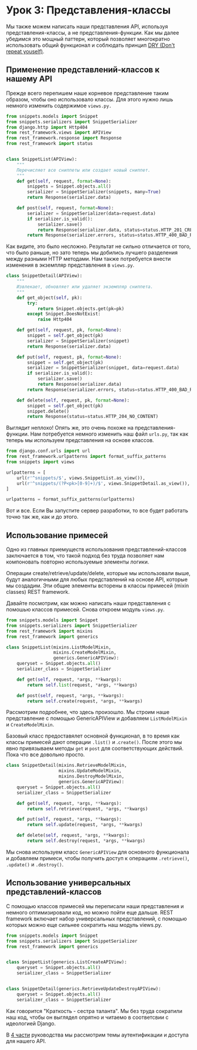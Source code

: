 # Урок 3: Представления-классы

Мы также можем написать наши представления API, используя представления-классы, а не представления-функции. Как мы далее убедимся это мощный паттерн, который позволяет многократно использовать общий функционал и соблюдать принцип [DRY (Don't repeat youself)](https://ru.wikipedia.org/wiki/Don't_repeat_yourself).

## Применение представлений-классов к нашему API

Прежде всего перепишем наше корневое представление таким образом, чтобы оно использовало классы. Для этого нужно лишь немного изменить содержимое `views.py.`

```py
from snippets.models import Snippet
from snippets.serializers import SnippetSerializer
from django.http import Http404
from rest_framework.views import APIView
from rest_framework.response import Response
from rest_framework import status


class SnippetList(APIView):
    """
    Перечисляет все сниппеты или создает новый сниппет.
    """
    def get(self, request, format=None):
        snippets = Snippet.objects.all()
        serializer = SnippetSerializer(snippets, many=True)
        return Response(serializer.data)

    def post(self, request, format=None):
        serializer = SnippetSerializer(data=request.data)
        if serializer.is_valid():
            serializer.save()
            return Response(serializer.data, status=status.HTTP_201_CREATED)
        return Response(serializer.errors, status=status.HTTP_400_BAD_REQUEST)
```

Как видите, это было несложно. Результат не сильно отличается от того, что было раньше, но зато теперь мы добились лучшего разделения между разными HTTP методами. Нам также потребуется внести изменения в экземпляр представления в `views.py`.

```py
class SnippetDetail(APIView):
    """
    Извлекает, обновляет или удаляет экземпляр сниппета.
    """
    def get_object(self, pk):
        try:
            return Snippet.objects.get(pk=pk)
        except Snippet.DoesNotExist:
            raise Http404

    def get(self, request, pk, format=None):
        snippet = self.get_object(pk)
        serializer = SnippetSerializer(snippet)
        return Response(serializer.data)

    def put(self, request, pk, format=None):
        snippet = self.get_object(pk)
        serializer = SnippetSerializer(snippet, data=request.data)
        if serializer.is_valid():
            serializer.save()
            return Response(serializer.data)
        return Response(serializer.errors, status=status.HTTP_400_BAD_REQUEST)

    def delete(self, request, pk, format=None):
        snippet = self.get_object(pk)
        snippet.delete()
        return Response(status=status.HTTP_204_NO_CONTENT)
```

Выглядит неплохо! Опять же, это очень похоже на представления-функции. Нам потребуется немного изменить наш файл `urls.py`, так как теперь мы используем представления на основе классов.

```py
from django.conf.urls import url
from rest_framework.urlpatterns import format_suffix_patterns
from snippets import views

urlpatterns = [
    url(r'^snippets/$', views.SnippetList.as_view()),
    url(r'^snippets/(?P<pk>[0-9]+)/$', views.SnippetDetail.as_view()),
]

urlpatterns = format_suffix_patterns(urlpatterns)
```

Вот и все. Если Вы запустите сервер разработки, то все будет работать точно так же, как и до этого.

## Использование примесей 

Одно из главных приемуществ использования представлений-классов заключается в том, что такой подход без труда позволяет нам компоновать повторно используемые элементы логики. 

Операции create/retrieve/update/delete, которые мы использовали выше, будут аналогичными для любых представлений на основе API, которые мы создадим. Эти общие элементы всторены в классы примесей (mixin classes) REST framework.

Давайте посмотрим, как можно написать наши представления с помошью классов примесей. Снова откроем модуль `views.py`.

```py
from snippets.models import Snippet
from snippets.serializers import SnippetSerializer
from rest_framework import mixins
from rest_framework import generics

class SnippetList(mixins.ListModelMixin,
                  mixins.CreateModelMixin,
                  generics.GenericAPIView):
    queryset = Snippet.objects.all()
    serializer_class = SnippetSerializer

    def get(self, request, *args, **kwargs):
        return self.list(request, *args, **kwargs)

    def post(self, request, *args, **kwargs):
        return self.create(request, *args, **kwargs)
```

Рассмотрим подробнее, что здесь произошло. Мы строим наше представление с помощью GenericAPIView и добавляем 
`ListModelMixin` и `CreateModelMixin`.

Базовый класс предоставялет основной функционал, в то время как классы примесей дают операции `.list()` и .`create()`. После этого мы явно привязываем методы `get` и `post` для соответствующих действий. Пока что все довольно просто.

```py
class SnippetDetail(mixins.RetrieveModelMixin,
                    mixins.UpdateModelMixin,
                    mixins.DestroyModelMixin,
                    generics.GenericAPIView):
    queryset = Snippet.objects.all()
    serializer_class = SnippetSerializer

    def get(self, request, *args, **kwargs):
        return self.retrieve(request, *args, **kwargs)

    def put(self, request, *args, **kwargs):
        return self.update(request, *args, **kwargs)

    def delete(self, request, *args, **kwargs):
        return self.destroy(request, *args, **kwargs)
```

Мы снова используем класс `GenericAPIView` для основного функционала и добавляем примеси, чтобы получить доступ к операциям `.retrieve()`, `.update()` и `.destroy()`.

## Использование универсальных представлений-классов 

С помощью классов примесей мы переписали наши представления и немного оптимизировали код, но можно пойти еще дальше. REST framework включает набор универсальных представлений, с помощью которых можно еще сильнее сократить наш модуль views.py.

``` py
from snippets.models import Snippet
from snippets.serializers import SnippetSerializer
from rest_framework import generics


class SnippetList(generics.ListCreateAPIView):
    queryset = Snippet.objects.all()
    serializer_class = SnippetSerializer


class SnippetDetail(generics.RetrieveUpdateDestroyAPIView):
    queryset = Snippet.objects.all()
    serializer_class = SnippetSerializer
```

Как говорится "Краткость - сестра таланта". Мы без труда сократили наш код, чтобы он выглядел опрятно и читаемо в соответсвии с идеологией Django.

В [4 части](quick-start/auth-and-perm.md) руководства мы рассмотрим темы аутентификации и доступа для нашего API.